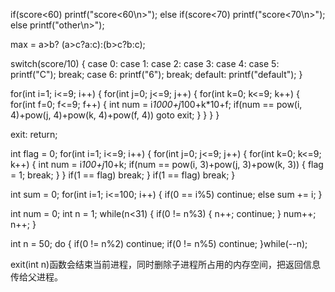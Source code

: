 if(score<60)
    printf("score<60\n>");
else if(score<70)
    printf("score<70\n>");
else
    printf("other\n>");


max = a>b? (a>c?a:c):(b>c?b:c);

switch(score/10)
{
    case 0:
    case 1:
    case 2:
    case 3:
    case 4:
    case 5:
        printf("C");
        break;
    case 6:
        printf("6");
        break;
    default:
        printf("default");
}


for(int i=1; i<=9; i++)
{
    for(int j=0; j<=9; j++)
    {
        for(int k=0; k<=9; k++)
        {
            for(int f=0; f<=9; f++)
            {
                int num = i*1000+j*100+k*10+f;
                if(num == pow(i, 4)+pow(j, 4)+pow(k, 4)+pow(f, 4))
                    goto exit;
            }
        }
    }
}

exit:
    return;

int flag = 0;
for(int i=1; i<=9; i++)
{
    for(int j=0; j<=9; j++)
    {
        for(int k=0; k<=9; k++)
        {
            int num = i*100+j*10+k;
            if(num == pow(i, 3)+pow(j, 3)+pow(k, 3))
            {
                flag = 1;
                break;
            }
        }
        if(1 == flag)
            break;
    }
    if(1 == flag)
        break;
}

int sum = 0;
for(int i=1; i<=100; i++)
{
    if(0 == i%5)
        continue;
    else
        sum += i;
}

int num = 0;
int n = 1;
while(n<31)
{
    if(0 != n%3)
    {
        n++;
        continue;
    }
    num++;
    n++;
}

int n = 50;
do
{
    if(0 != n%2)
        continue;
    if(0 != n%5)
        continue;
}while(--n);


exit(int n)函数会结束当前进程，同时删除子进程所占用的内存空间，把返回信息传给父进程。